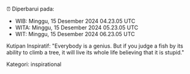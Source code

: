 ⏰ Diperbarui pada:
- WIB: Minggu, 15 Desember 2024 04.23.05 UTC
- WITA: Minggu, 15 Desember 2024 05.23.05 UTC
- WIT: Minggu, 15 Desember 2024 06.23.05 UTC

Kutipan Inspiratif:
"Everybody is a genius. But if you judge a fish by its ability to climb a tree, it will live its whole life believing that it is stupid."


Kategori: inspirational

